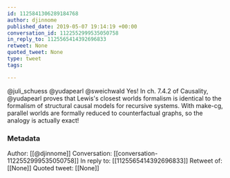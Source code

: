 ```yaml
---
id: 1125841306289184768
author: djinnome
published_date: 2019-05-07 19:14:19 +00:00
conversation_id: 1122552999535050758
in_reply_to: 1125565414392696833
retweet: None
quoted_tweet: None
type: tweet
tags:

---
```


@juli_schuess @yudapearl @sweichwald Yes! In ch. 7.4.2 of Causality, @yudapearl proves that Lewis's closest worlds formalism is identical to the formalism of structural causal models for recursive systems.  With make-cg, parallel worlds are formally reduced to counterfactual graphs, so the analogy is actually exact!

### Metadata

Author: [[@djinnome]]
Conversation: [[conversation-1122552999535050758]]
In reply to: [[1125565414392696833]]
Retweet of: [[None]]
Quoted tweet: [[None]]
